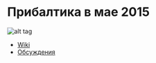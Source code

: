 # Прибалтика в мае 2015
![alt tag](http://2.bp.blogspot.com/-TH2Q70ktag4/Ti-PMba2FaI/AAAAAAAAEGE/amB803N6GGg/s1600/Nato-to-Baltic-2.jpg)

* [Wiki](https://github.com/Pedaliada/baltic2015/wiki)
* [Обсуждения](https://github.com/Pedaliada/baltic2015/issues)

